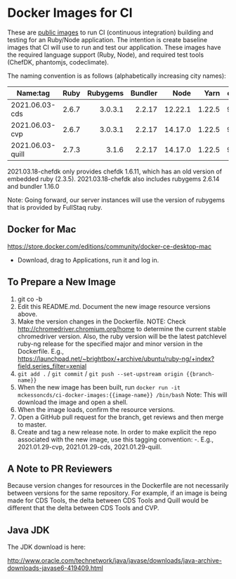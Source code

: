 Docker Images for CI
====================

These are [public images](https://hub.docker.com/r/mckessoncds/ci-docker-images) to run CI (continuous integration) building and testing for an Ruby/Node application. The intention is create baseline images that CI will use to run and test our application. These images have the required language support (Ruby, Node), and required test tools (ChefDK, phantomjs, codeclimate).

The naming convention is as follows (alphabetically increasing city names):

| Name:tag          | Ruby  | Rubygems | Bundler |  Node   |  Yarn  | chromedriver  |
|-------------------|------:|---------:|--------:|--------:|-------:|--------------:|
| 2021.06.03-cds    | 2.6.7 |  3.0.3.1 |  2.2.17 | 12.22.1 | 1.22.5 |  91.0.4472.19 |
| 2021.06.03-cvp    | 2.6.7 |  3.0.3.1 |  2.2.17 | 14.17.0 | 1.22.5 |  91.0.4472.19 |
| 2021.06.03-quill  | 2.7.3 |  3.1.6   |  2.2.17 | 14.17.0 | 1.22.5 |  91.0.4472.19 |


2021.03.18-chefdk only provides chefdk 1.6.11, which has an old version of embedded ruby (2.3.5).
2021.03.18-chefdk also includes rubygems 2.6.14 and bundler 1.16.0

Note:  Going forward, our server instances will use the version of rubygems that is provided by FullStaq ruby.


Docker for Mac
--------------

https://store.docker.com/editions/community/docker-ce-desktop-mac

- Download, drag to Applications, run it and log in.


To Prepare a New Image
----------------------

1. git co -b <jira ticket reference for target repo>
2. Edit this README.md. Document the new image resource versions above.
3. Make the version changes in the Dockerfile.  NOTE: Check http://chromedriver.chromium.org/home to determine the current stable chromedriver version.  Also, the ruby version will be the latest patchlevel ruby-ng release for the specified major and minor version in the Dockerfile. E.g., https://launchpad.net/~brightbox/+archive/ubuntu/ruby-ng/+index?field.series_filter=xenial
4. `git add .` / `git commit` / `git push --set-upstream origin {{branch-name}}`
5. When the new image has been built, run `docker run -it mckessoncds/ci-docker-images:{{image-name}} /bin/bash`
   Note: This will download the image and open a shell.
6. When the image loads, confirm the resource versions.
7. Open a GitHub pull request for the branch, get reviews and then merge to master.
8. Create and tag a new release note. In order to make explicit the repo associated with the new image, use this tagging convention:  <date>-<repo abbreviation>. E.g., 2021.01.29-cvp, 2021.01.29-cds, 2021.01.29-quill.
  

A Note to PR Reviewers
----------------------

Because version changes for resources in the Dockerfile are not necessarily between versions for the same repository.  For example, if an image is being made for CDS Tools, the delta between CDS Tools and Quill would be different that the delta between CDS Tools and CVP. 


Java JDK
--------

The JDK download is here:

http://www.oracle.com/technetwork/java/javase/downloads/java-archive-downloads-javase6-419409.html
